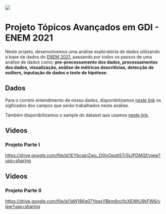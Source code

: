 ![](https://upload.wikimedia.org/wikipedia/pt/8/80/Enem_logo.png)
# Projeto Tópicos Avançados em GDI - ENEM 2021
Neste projeto, desenvolvemos uma análise exploratória de dados utilizando a base de dados do [ENEM 2021](https://www.gov.br/inep/pt-br/acesso-a-informacao/dados-abertos/microdados/enem), passando por todos os passos de uma análise de dados como: **pre-processamento dos dados, processamentos dos dados, visualização, análise de métricas descritivias, detecção de outliers, inputação de dados e teste de hipótese**.

## Dados
Para o correto entendimento de nosso dados, disponibilizamos [neste link](https://docs.google.com/spreadsheets/d/1-y2XLTG_AWINH6F4FKPcjfNl1yeFIPujACHJwHKMR5Y/edit?usp=sharing) os sigficados dos campos que serão trabalhados neste análise.

Também disponibilizamos o sample do dataset que usamos [neste link](https://drive.google.com/drive/folders/1e7p0jmvarkBoupnZAErkrlykCUNucI73?usp=sharing).

## Videos
### Projeto Parte I
https://drive.google.com/file/d/1EYbcqjjrZwo_D0lvOpqtj5Tr5tJPDMQf/view?usp=sharing

## Videos
### Projeto Parte II
https://drive.google.com/file/d/1aW186g07YeqxYBkm6ncficXEWtU9kFW6/view?usp=sharing